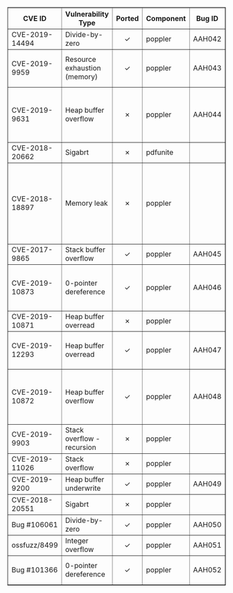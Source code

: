 <table border="1" class="dataframe">
  <thead>
    <tr style="text-align: center;">
      <th>CVE ID</th>
      <th>Vulnerability Type</th>
      <th>Ported</th>
      <th>Component</th>
      <th>Bug ID</th>
      <th>Report</th>
      <th>Fix</th>
      <th>Notes</th>
    </tr>
  </thead>
  <tbody>
    <tr>
      <td>CVE-2019-14494</td>
      <td>Divide-by-zero</td>
      <td><div align="center">&#10003;</div></td>
      <td>poppler</td>
      <td>AAH042</td>
      <td>Report <a href="https://gitlab.freedesktop.org/poppler/poppler/issues/802">link</a></td>
      <td>Fix <a href="https://gitlab.freedesktop.org/poppler/poppler/commit/b224e2f5739fe61de9fa69955d016725b2a4b78d">link</a></td>
      <td>pdftoppm.</td>
    </tr>
    <tr>
      <td>CVE-2019-9959</td>
      <td>Resource exhaustion (memory)</td>
      <td><div align="center">&#10003;</div></td>
      <td>poppler</td>
      <td>AAH043</td>
      <td>Report <a href="https://gitlab.freedesktop.org/poppler/poppler/issues/805">link</a></td>
      <td>Fix <a href="https://gitlab.freedesktop.org/poppler/poppler/commit/68ef84e5968a4249c2162b839ca6d7975048a557">link</a></td>
      <td>pdftoppm. Discovered by fuzzing pdftocairo.</td>
    </tr>
    <tr>
      <td>CVE-2019-9631</td>
      <td>Heap buffer overflow</td>
      <td><div align="center">&#10007;</div></td>
      <td>poppler</td>
      <td>AAH044</td>
      <td>Report <a href="https://gitlab.freedesktop.org/poppler/poppler/issues/736">link</a></td>
      <td>Fix <a href="https://gitlab.freedesktop.org/poppler/poppler/merge_requests/206/diffs">link</a></td>
      <td>Might not be reproducible since it needs a specific version of cairo.</td>
    </tr>
    <tr>
      <td>CVE-2018-20662</td>
      <td>Sigabrt</td>
      <td><div align="center">&#10007;</div></td>
      <td>pdfunite</td>
      <td></td>
      <td>Report <a href="https://gitlab.freedesktop.org/poppler/poppler/issues/706">link</a></td>
      <td>Fix <a href="https://gitlab.freedesktop.org/mkasik/poppler/commit/7b4e372deeb716eb3fe3a54b31ed41af759224f9">link</a></td>
      <td>Not a core bug.</td>
    </tr>
    <tr>
      <td>CVE-2018-18897</td>
      <td>Memory leak</td>
      <td><div align="center">&#10007;</div></td>
      <td>poppler</td>
      <td></td>
      <td>Report <a href="https://gitlab.freedesktop.org/poppler/poppler/issues/654">link</a></td>
      <td>Fix <a href="https://gitlab.freedesktop.org/poppler/poppler/commit/e07c8b4784234383cb5ddcf1133ea91a772506e2">link</a></td>
      <td>Memory is not "leaked" uncontrollably. A single object is left to be released by the OS. Also, could be app-specific.</td>
    </tr>
    <tr>
      <td>CVE-2017-9865</td>
      <td>Stack buffer overflow</td>
      <td><div align="center">&#10003;</div></td>
      <td>poppler</td>
      <td>AAH045</td>
      <td>Report <a href="https://bugs.freedesktop.org/show_bug.cgi?id=100774">link</a></td>
      <td>Fix <a href="https://gitlab.freedesktop.org/poppler/poppler/commit/75fff6556eaf0ef3a6fcdef2c2229d0b6d1c58d9">link</a></td>
      <td>pdfimages.</td>
    </tr>
    <tr>
      <td>CVE-2019-10873</td>
      <td>0-pointer dereference</td>
      <td><div align="center">&#10003;</div></td>
      <td>poppler</td>
      <td>AAH046</td>
      <td>Report <a href="https://gitlab.freedesktop.org/poppler/poppler/issues/748">link</a></td>
      <td>Fix <a href="https://gitlab.freedesktop.org/poppler/poppler/commit/8dbe2e6c480405dab9347075cf4be626f90f1d05">link</a></td>
      <td>pdftoppm. Discovered by fuzz project pwd-poppler-pdftoppm-03</td>
    </tr>
    <tr>
      <td>CVE-2019-10871</td>
      <td>Heap buffer overread</td>
      <td><div align="center">&#10007;</div></td>
      <td>poppler</td>
      <td></td>
      <td>Report <a href="https://gitlab.freedesktop.org/poppler/poppler/issues/751">link</a></td>
      <td></td>
      <td>Bug report still not resolved.</td>
    </tr>
    <tr>
      <td>CVE-2019-12293</td>
      <td>Heap buffer overread</td>
      <td><div align="center">&#10003;</div></td>
      <td>poppler</td>
      <td>AAH047</td>
      <td>Report <a href="https://gitlab.freedesktop.org/poppler/poppler/issues/768">link</a></td>
      <td>Fix <a href="https://gitlab.freedesktop.org/poppler/poppler/commit/89a5367d49b2556a2635dbb6d48d6a6b182a2c6c">link</a></td>
      <td>pdftoppm. Discovered by fuzzing pdftotext.</td>
    </tr>
    <tr>
      <td>CVE-2019-10872</td>
      <td>Heap buffer overflow</td>
      <td><div align="center">&#10003;</div></td>
      <td>poppler</td>
      <td>AAH048</td>
      <td>Report <a href="https://gitlab.freedesktop.org/poppler/poppler/issues/750.">link</a></td>
      <td>Fix <a href="https://gitlab.freedesktop.org/poppler/poppler/commit/6a1580e84f492b5671d23be98192267bb73de250">link</a></td>
      <td>pdftoppm -mono. Discovered by fuzz project pwd-poppler-pdftoppm-00</td>
    </tr>
    <tr>
      <td>CVE-2019-9903</td>
      <td>Stack overflow - recursion</td>
      <td><div align="center">&#10007;</div></td>
      <td>poppler</td>
      <td></td>
      <td>Report <a href="https://gitlab.freedesktop.org/poppler/poppler/issues/741">link</a></td>
      <td>Fix <a href="https://gitlab.freedesktop.org/poppler/poppler/commit/fada09a2ccc11a3a1d308e810f1336d8df6011fd">link</a></td>
      <td>I don't like this.</td>
    </tr>
    <tr>
      <td>CVE-2019-11026</td>
      <td>Stack overflow</td>
      <td><div align="center">&#10007;</div></td>
      <td>poppler</td>
      <td></td>
      <td>Report <a href="https://gitlab.freedesktop.org/poppler/poppler/issues/752">link</a></td>
      <td>Fix <a href="https://gitlab.freedesktop.org/poppler/poppler/commit/8051f678b3b43326e5fdfd7c03f39de21059f426">link</a></td>
      <td>I don't like this.</td>
    </tr>
    <tr>
      <td>CVE-2019-9200</td>
      <td>Heap buffer underwrite</td>
      <td><div align="center">&#10003;</div></td>
      <td>poppler</td>
      <td>AAH049</td>
      <td>Report <a href="https://gitlab.freedesktop.org/poppler/poppler/issues/728">link</a></td>
      <td>Fix <a href="https://gitlab.freedesktop.org/poppler/poppler/commit/f4136a6353162db249f63ddb0f20611622ab61b4">link</a></td>
      <td>pdfimages.</td>
    </tr>
    <tr>
      <td>CVE-2018-20551</td>
      <td>Sigabrt</td>
      <td><div align="center">&#10007;</div></td>
      <td>poppler</td>
      <td></td>
      <td>Report <a href="https://gitlab.freedesktop.org/poppler/poppler/issues/703">link</a></td>
      <td>Fix <a href="https://gitlab.freedesktop.org/poppler/poppler/commit/7f87dc10b6adccd6d1b977a28b064add254aa2da">link</a></td>
      <td>I don't like this.</td>
    </tr>
    <tr>
      <td>Bug #106061</td>
      <td>Divide-by-zero</td>
      <td><div align="center">&#10003;</div></td>
      <td>poppler</td>
      <td>AAH050</td>
      <td>Report <a href="https://bugs.freedesktop.org/show_bug.cgi?id=106061">link</a></td>
      <td>Fix <a href="https://gitlab.freedesktop.org/poppler/poppler/commit/88c99f1f6f4faf31faabccd35d9d094958020ebc">link</a></td>
      <td>pdfimages or pdftoppm</td>
    </tr>
    <tr>
      <td>ossfuzz/8499</td>
      <td>Integer overflow</td>
      <td><div align="center">&#10003;</div></td>
      <td>poppler</td>
      <td>AAH051</td>
      <td>Report <a href="https://bugs.chromium.org/p/oss-fuzz/issues/detail?id=8499">link</a></td>
      <td>Fix <a href="https://gitlab.freedesktop.org/poppler/poppler/commit/b245154fdebc9a78db163bc95959c6c8f5b4126f">link</a></td>
      <td>pdfimages or pdftoppm</td>
    </tr>
    <tr>
      <td>Bug #101366</td>
      <td>0-pointer dereference</td>
      <td><div align="center">&#10003;</div></td>
      <td>poppler</td>
      <td>AAH052</td>
      <td>Report <a href="https://bugs.freedesktop.org/show_bug.cgi?id=101366">link</a></td>
      <td>Fix <a href="https://gitlab.freedesktop.org/poppler/poppler/commit/e1b5053e54b0ef7d6b09f3b9c97883db533d509a">link</a></td>
      <td>pdftoppm. Discovered by OSS-Fuzz</td>
    </tr>
  </tbody>
</table>